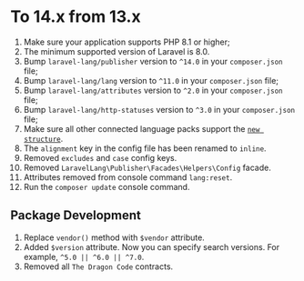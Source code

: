 # To 14.x from 13.x

1. Make sure your application supports PHP 8.1 or higher;
2. The minimum supported version of Laravel is 8.0.
3. Bump `laravel-lang/publisher` version to `^14.0` in your `composer.json` file;
4. Bump `laravel-lang/lang` version to `^11.0` in your `composer.json` file;
5. Bump `laravel-lang/attributes` version to `^2.0` in your `composer.json` file;
6. Bump `laravel-lang/http-statuses` version to `^3.0` in your `composer.json` file;
7. Make sure all other connected language packs support the [`new structure`](https://github.com/Laravel-Lang/translations-template/tree/14.x).
8. The `alignment` key in the config file has been renamed to `inline`.
9. Removed `excludes` and `case` config keys.
10. Removed `LaravelLang\Publisher\Facades\Helpers\Config` facade.
11. Attributes removed from console command `lang:reset`.
12. Run the `composer update` console command.

## Package Development

1. Replace `vendor()` method with `$vendor` attribute.
2. Added `$version` attribute. Now you can specify search versions. For example, `^5.0 || ^6.0 || ^7.0`.
3. Removed all `The Dragon Code` contracts.
